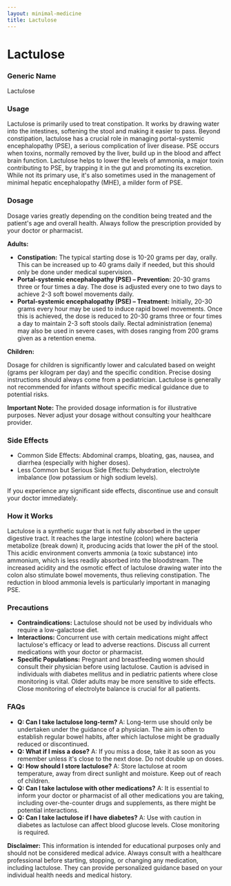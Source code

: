 ```yaml
---
layout: minimal-medicine
title: Lactulose
---
```


# Lactulose
### Generic Name
Lactulose

### Usage
Lactulose is primarily used to treat constipation. It works by drawing water into the intestines, softening the stool and making it easier to pass.  Beyond constipation, lactulose has a crucial role in managing portal-systemic encephalopathy (PSE), a serious complication of liver disease.  PSE occurs when toxins, normally removed by the liver, build up in the blood and affect brain function. Lactulose helps to lower the levels of ammonia, a major toxin contributing to PSE, by trapping it in the gut and promoting its excretion.  While not its primary use, it's also sometimes used in the management of minimal hepatic encephalopathy (MHE), a milder form of PSE.

### Dosage
Dosage varies greatly depending on the condition being treated and the patient's age and overall health.  Always follow the prescription provided by your doctor or pharmacist.

**Adults:**

* **Constipation:**  The typical starting dose is 10-20 grams per day, orally. This can be increased up to 40 grams daily if needed, but this should only be done under medical supervision.
* **Portal-systemic encephalopathy (PSE) – Prevention:** 20-30 grams three or four times a day. The dose is adjusted every one to two days to achieve 2-3 soft bowel movements daily.
* **Portal-systemic encephalopathy (PSE) – Treatment:**  Initially, 20-30 grams every hour may be used to induce rapid bowel movements. Once this is achieved, the dose is reduced to 20-30 grams three or four times a day to maintain 2-3 soft stools daily.  Rectal administration (enema) may also be used in severe cases, with doses ranging from 200 grams given as a retention enema.

**Children:**

Dosage for children is significantly lower and calculated based on weight (grams per kilogram per day) and the specific condition.  Precise dosing instructions should always come from a pediatrician.  Lactulose is generally not recommended for infants without specific medical guidance due to potential risks.


**Important Note:** The provided dosage information is for illustrative purposes.  Never adjust your dosage without consulting your healthcare provider.

### Side Effects

* Common Side Effects:  Abdominal cramps, bloating, gas, nausea, and diarrhea (especially with higher doses).
* Less Common but Serious Side Effects: Dehydration, electrolyte imbalance (low potassium or high sodium levels).

If you experience any significant side effects, discontinue use and consult your doctor immediately.

### How it Works
Lactulose is a synthetic sugar that is not fully absorbed in the upper digestive tract.  It reaches the large intestine (colon) where bacteria metabolize (break down) it, producing acids that lower the pH of the stool. This acidic environment converts ammonia (a toxic substance) into ammonium, which is less readily absorbed into the bloodstream.  The increased acidity and the osmotic effect of lactulose drawing water into the colon also stimulate bowel movements, thus relieving constipation.  The reduction in blood ammonia levels is particularly important in managing PSE.


### Precautions
* **Contraindications:** Lactulose should not be used by individuals who require a low-galactose diet.
* **Interactions:**  Concurrent use with certain medications might affect lactulose's efficacy or lead to adverse reactions. Discuss all current medications with your doctor or pharmacist.
* **Specific Populations:**  Pregnant and breastfeeding women should consult their physician before using lactulose.  Caution is advised in individuals with diabetes mellitus and in pediatric patients where close monitoring is vital.  Older adults may be more sensitive to side effects.  Close monitoring of electrolyte balance is crucial for all patients.

### FAQs

* **Q: Can I take lactulose long-term?** A:  Long-term use should only be undertaken under the guidance of a physician.  The aim is often to establish regular bowel habits, after which lactulose might be gradually reduced or discontinued.
* **Q: What if I miss a dose?** A: If you miss a dose, take it as soon as you remember unless it's close to the next dose. Do not double up on doses.
* **Q: How should I store lactulose?** A: Store lactulose at room temperature, away from direct sunlight and moisture. Keep out of reach of children.
* **Q:  Can I take lactulose with other medications?** A:  It is essential to inform your doctor or pharmacist of all other medications you are taking, including over-the-counter drugs and supplements, as there might be potential interactions.
* **Q: Can I take lactulose if I have diabetes?** A:  Use with caution in diabetes as lactulose can affect blood glucose levels. Close monitoring is required.



**Disclaimer:** This information is intended for educational purposes only and should not be considered medical advice. Always consult with a healthcare professional before starting, stopping, or changing any medication, including lactulose.  They can provide personalized guidance based on your individual health needs and medical history.

